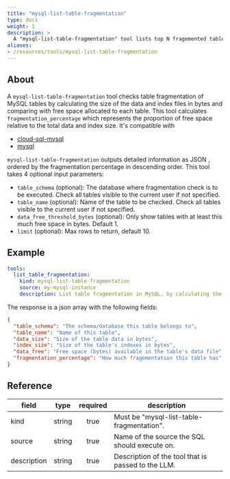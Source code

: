 ```yaml
---
title: "mysql-list-table-fragmentation"
type: docs
weight: 1
description: >
  A "mysql-list-table-fragmentation" tool lists top N fragemented tables in MySQL.
aliases:
- /resources/tools/mysql-list-table-fragmentation
---
```


## About

A `mysql-list-table-fragmentation` tool checks table fragmentation of MySQL tables by calculating the size of the data and index files in bytes and comparing with free space allocated to each table. This tool calculates `fragmentation_percentage` which represents the proportion of free space relative to the total data and index size. It's compatible with

- [cloud-sql-mysql](../../sources/cloud-sql-mysql.md)
- [mysql](../../sources/mysql.md)

`mysql-list-table-fragmentation` outputs detailed information as JSON , ordered by the fragmentation percentage in descending order.
This tool takes 4 optional input parameters:

- `table_schema` (optional): The database where fragmentation check is to be executed. Check all tables visible to the current user if not specified.
- `table_name` (optional): Name of the table to be checked. Check all tables visible to the current user if not specified.
- `data_free_threshold_bytes` (optional): Only show tables with at least this much free space in bytes. Default 1.
- `limit` (optional): Max rows to return, default 10.

## Example

```yaml
tools:
  list_table_fragmentation:
    kind: mysql-list-table-fragmentation
    source: my-mysql-instance
    description: List table fragmentation in MySQL, by calculating the size of the data and index files and free space allocated to each table. The query calculates fragmentation percentage which represents the proportion of free space relative to the total data and index size. Storage can be reclaimed for tables with high fragmentation using OPTIMIZE TABLE.
```
The response is a json array with the following fields:
```json
{
  "table_schema": "The schema/database this table belongs to",
  "table_name": "Name of this table",
  "data_size": "Size of the table data in bytes",
  "index_size": "Size of the table's indexes in bytes",
  "data_free": "Free space (bytes) available in the table's data file",
  "fragmentation_percentage": "How much fragementation this table has",
}
```

## Reference

| **field**   |                  **type**                  | **required** | **description**                                                                                  |
|-------------|:------------------------------------------:|:------------:|--------------------------------------------------------------------------------------------------|
| kind        |                   string                   |     true     | Must be "mysql-list-table-fragmentation".                                                        |
| source      |                   string                   |     true     | Name of the source the SQL should execute on.                                                    |
| description |                   string                   |     true     | Description of the tool that is passed to the LLM.                                               |
